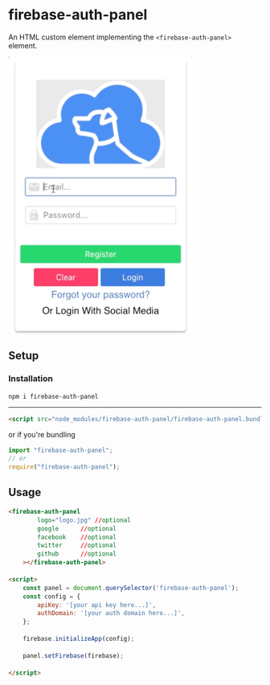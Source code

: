 # firebase-auth-panel
An HTML custom element implementing the `<firebase-auth-panel>` element.

![fun-input in action](https://github.com/Kiricon/firebase-auth-panel/raw/master/screencapture.gif)

## Setup

### Installation
```
npm i firebase-auth-panel
```

---

```Html
<script src="node_modules/firebase-auth-panel/firebase-auth-panel.bundle.js"></script>
```
or if you're bundling
```Javascript
import "firebase-auth-panel";
// or
require("firebase-auth-panel");
```


## Usage
```HTML
<firebase-auth-panel
        logo="logo.jpg" //optional
        google      //optional
        facebook    //optional
        twitter     //optional
        github      //optional
    ></firebase-auth-panel>

<script>
    const panel = document.querySelector('firebase-auth-panel');
    const config = {
        apiKey: '[your api key here...]',
        authDomain: '[your auth domain here...]',
    };

    firebase.initializeApp(config);

    panel.setFirebase(firebase);

</script>
```